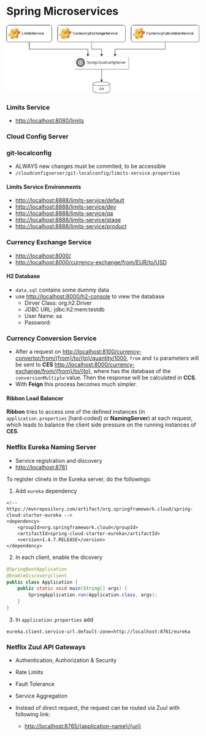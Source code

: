 # Spring Microservices

![](diagram.png)


### Limits Service
- [http://localhost:8080/limits](http://localhost:8080/limits)

### Cloud Config Server

### git-localconfig
- ALWAYS new changes must be commited, to be accessible
- `/cloudconfigserver/git-localconfig/limits-service.properties`

#### Limits Service Environments
- [http://localhost:8888/limits-service/default](http://localhost:8080/limits/default)
- [http://localhost:8888/limits-service/dev](http://localhost:8080/limits/dev)
- [http://localhost:8888/limits-service/qa](http://localhost:8080/limits/qa)
- [http://localhost:8888/limits-service/stage](http://localhost:8080/limits/stage)
- [http://localhost:8888/limits-service/product](http://localhost:8080/limits/product)

### Currency Exchange Service
- [http://localhost:8000/](http://localhost:8000)
- [http://localhost:8000/currency-exchange/from/EUR/to/USD](http://localhost:8000/currency-exchange/from/EUR/to/USD)

#### H2 Database
- `data.sql` contains some dummy data
- use [http://localhost:8000/h2-console](http://localhost:8000/h2-console) to view the database
	- Dirver Class: org.h2.Driver
	- JDBC URL: jdbc:h2:mem:testdb
	- User Name: sa
	- Password:


### Currency Conversion Service
- After a request on [http://localhost:8100/currency-convertor/from/{from}/to/{to}/quantity/1000](http://localhost:8100/currency-convertor/from/{from}/to/{to}/quantity/1000), `from` and `to` parameters will be sent to **CES** [http://localhost:8000/currency-exchange/from/{from}/to/{to}](http://localhost:8000/currency-exchange/from/{from}/to/{to}), where has the database of the `conversionMultiple` value. Then the response will be calculated in **CCS**.
- With **Feign** this process becomes much simpler.


#### Ribbon Load Balancer
**Ribbon** tries to access one of the defined instances (in `application.properties` [hard-coded] or **NamingServer**) at each request, which leads to balance the client side pressure on the running instances of **CES**.



### Netflix Eureka Naming Server
- Service registration and discovery
- [http://localhost:8761](http://localhost:8761)

To register clinets in the Eureka server, do the followings:
1. Add `eureka` dependency
```
<!-- https://mvnrepository.com/artifact/org.springframework.cloud/spring-cloud-starter-eureka -->
<dependency>
	<groupId>org.springframework.cloud</groupId>
	<artifactId>spring-cloud-starter-eureka</artifactId>
	<version>1.4.7.RELEASE</version>
</dependency>
```
2. In each client, enable the dicovery
```java
@SpringBootApplication
@EnableDiscoveryClient
public class Application {
	public static void main(String[] args) {
		SpringApplication.run(Application.class, args);
	}
}
```
3. In `application.properties` add
```
eureka.client.service-url.default-zone=http://localhost:8761/eureka
```


### Netflix Zuul API Gateways
- Authentication, Authorization & Security
- Rate Limits
- Fault Tolerance
- Service Aggregation

- Instead of direct request, the request can be routed via Zuul with following link:
	- [http://localhost:8765/{application-name}/{uri}](http://localhost:8765/{application-name}/{uri})
